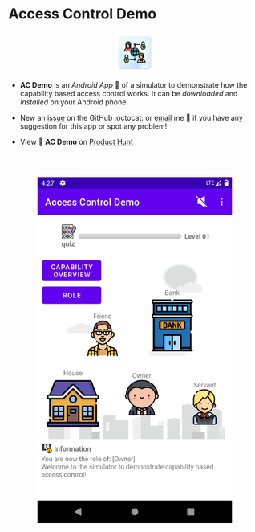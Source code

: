 # Access Control Demo

<div align=center><img src="images/logo.png" width="80" height="80"/></div>

- __AC Demo__ is an _Android App_ :iphone: of a simulator to demonstrate how the capability based access control works. It can be _downloaded_ and _installed_ on your Android phone.

- New an [issue](https://github.com/YechengChu/ACDemo/issues/new) on the GitHub :octocat: or [email](mailto:szcyc27@163.com) me :email: if you have any suggestion for this app or spot any problem!

- View :eyes: __AC Demo__ on [Product Hunt](https://www.producthunt.com/products/ac-demo)

<br></br>

<div align=center><img src="images/main_page.png" width="388" height="689"/></div>
